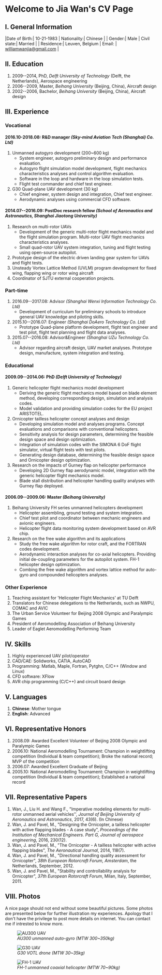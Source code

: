 # Welcome to Jia Wan's CV  Page

## I. General Information

 |Date of Birth:|  10-21-1983  |     Nationality:|  Chinese |
 |       Gender:| 	Male       |     Civil state:|  Married |
 |    Residence:|  Leuven, Belgium   |  Email:  |   williamwanjia@gmail.com |

## II. Education

1. 2009--2014, PhD, *Delft University of Technology* (Delft, the Netherlands), Aerospace engineering
2. 2006--2009, Master, *Beihang University* (Beijing, China), Aircraft design
3. 2002--2006, Bachelor, *Beihang University* (Beijing, China), Aircraft design


## III. Experience

### Vocational

#### 2016.10-2018.08: R&D manager *(Sky-mind Aviation Tech (Shanghai) Co. Ltd)*

1. Unmanned autogyro development (200~600 kg)
    * System engineer, autogyro preliminary design and performance evaluation.
    * Autogyro flight simulation model development, flight mechanics characteristics analyses and control algorithm evaluation.
    * Software in the loop and hardware in the loop simulation tests.
    * Flight test commander and chief test engineer.
2. G30 Quad-plane UAV development (30 kg)
    * Chief engineer, system design and integration, Chief test engineer.
    * Aerodynamic analyses using commercial CFD software.
    
#### 2014.07--2016.09: PostDoc research fellow *(School of Aeronautics and Astronautics, Shanghai Jiaotong University)*
1. Research on multi-rotor UAVs
    * Development of the generic multi-rotor flight mechanics model and the flight simulation program. Multi-rotor UAV flight mechanics characteristics analyses.
    * Small quad-rotor UAV system integration, tuning and flight testing using open-source autopilot.
2. Prototype design of the electric driven landing gear system for UAVs and flight tests.
3. Unsteady Vortex Lattice Method (UVLM) program development for fixed wing, flapping wing or rotor wing aircraft
4. Coordinator of SJTU external cooperation projects.

### Part-time
1. 2016.09--2017.08: Advisor *(Shanghai Wenxi Information Technology Co. Ltd)*
    * Development of curriculum for preliminary schools to introduce general UAV knowledge and piloting skills.
2. 2015.10--2016.07: Engineer *(Shanghai DoAero Technology Co. Ltd)*
    * Prototype Quad-plane platform development, flight test engineer and test pilot, flight test planning and flight data analyses.
3. 2015.07--2016.08: Advisor&Engineer *(Shanghai UZu Technology Co. Ltd)*
    * Advisor regarding aircraft design, UAV market analyses. Prototype design, manufacture, system integration and testing.
    
### Educational

#### 2009.09--2014.06: PhD *(Delft University of Technology)*
1. Generic helicopter flight mechanics model development
    * Deriving the generic flight mechanics model based on blade element method, developing corresponding design, simulation and analysis codes.
	* Model validation and providing simulation codes for the EU project ARISTOTEL.
2. Ornicopter tailless helicopter concept analyses and design
    * Developing simulation model and analyses programs. Concept evaluations and comparisons with conventional helicopters.
	* Sensitivity analysis for design parameters, determining the feasible design space and design optimization.
	* Integration of simulation codes with the SIMONA 6 DoF flight simulator, virtual flight tests with test pilots.
	* Generating design database, determining the feasible design space and Ornicopter design optimization.
3. Research on the impacts of Gurney flap on helicopter performance
    * Developing 2D Gurney flap aerodynamic model, integration with the generic helicopter flight mechanics model.
	* Blade stall distribution and helicopter handling quality analyses with Gurney flap deployed.

#### 2006.09--2009.06: Master *(Beihang University)*
1. Beihang University FH series unmanned helicopters development
	* Helicopter assembling, ground testing and system integration.
	* Chief test pilot and coordinator between mechanic engineers and avionic engineers.
	* Helicopter flight data monitoring system development based on AVR chip.
2. Research on the free wake algorithm and its applications
	* Study the free wake algorithm for rotor craft, and the FORTRAN codes development.
	* Aerodynamic interaction analyses for co-axial helicopters. Providing initial de-coupling parameters for the autopilot system. FH-1 helicopter design optimization.
	* Combing the free wake algorithm and vortex lattice method for auto-gyro and compounded helicopters analyses.

### Other Experience
1. Teaching assistant for 'Helicopter Flight Mechanics' at TU Delft
2. Translators for Chinese delegations to the Netherlands, such as NWPU, COMAC and AVIC
3. The Urban Service Volunteer for Beijing 2008 Olympic and Paralympic Games
4. President of Aeromodelling Association of Beihang University
5. Leader of Eaglet Aeromodelling Performing Team

## IV. Skills
1. Highly experienced UAV pilot/operator
2. CAD/CAE: Solidworks, CATIA, AutoCAD
3. Programming: Matlab, Maple, Fortran, Pytghn, C/C++ (Window and Linux)
4. CFD software: XFlow
5. AVR chip programming (C/C++) and circuit board design

## V. Languages

1. **Chinese**: Mother tongue
2. **English**: Advanced


## VI. Representative Honors

1. 2008.09: Awarded Excellent Volunteer of Beijing 2008 Olympic and Paralympic Games
2. 2006.10: National Aeromodelling Tournament: Champion in weightlifting competition (Individual & team competition); Broke the national record; MVP of the competition
3. 2006.07: Awarded Excellent Graduate of Beijing 
4. 2005.10: National Aeromodelling Tournament: Champion in weightlifting competition (Individual & team competition); Established a national record
	
## VII. Representative Papers
1. Wan, J., Liu H. and Wang F., "Imperative modeling elements for multi-rotor unmanned aerial vehicles'', *Journal of Beijing University of Aeronautics and Astronautics*, 2017, 43(6). (In Chinese)
2. Wan, J. and Pavel, M., "Designing the Ornicopter, a tailless helicopter with active flapping blades - A case study", *Proceedings of the Institution of Mechanical Engineers. Part G, Journal of aerospace engineering*, 2016, 230(12).
3. Wan, J. and Pavel, M., "The Ornicopter - A tailless helicopter with active flapping blades", *The Aeronautical Journal*, 2014, 118(7).
4. Wan, J. and Pavel, M., "Directional handling quality assessment for Ornicopter", *38th European Rotorcraft Forum, Amsterdam*, the Netherlands, September, 2012.
5. Wan, J. and Pavel, M., "Stability and controllability analysis for Ornicopter", *37th European Rotorcraft Forum*, Milan, Italy, September, 2011.

## VIII. Photos
A nice page should not end without some beautiful pictures. Some photos are presented below for further illustration my experiences.
Apology that I don't have the privilege to post more details on internet. You can contact me if intrested to know more.

<figure>
<img src="AU300.jpg" alt="AU300 UAV">
<figcaption><i>AU300 unmanned auto-gyro (MTW 300~350kg)</i></figcaption>
</figure>

<figure>
<img src="G30.jpg" alt="G30 UAV">
<figcaption><i>G30 VOTL drone (MTW 30~35kg)</i></figcaption>
</figure>

<figure>
<img src="FH1.jpg" alt="FH-1 UAV">
<figcaption><i>FH-1 unmanned coaxial helicopter (MTW 70~90kg)</i></figcaption>
</figure>

